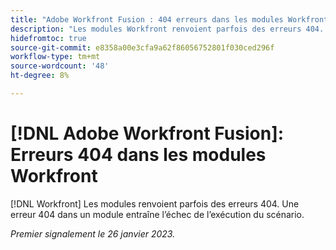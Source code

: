```yaml
---
title: "Adobe Workfront Fusion : 404 erreurs dans les modules Workfront"
description: "Les modules Workfront renvoient parfois des erreurs 404. Une erreur 404 dans un module entraîne l’échec de l’exécution du scénario."
hidefromtoc: true
source-git-commit: e8358a00e3cfa9a62f86056752801f030ced296f
workflow-type: tm+mt
source-wordcount: '48'
ht-degree: 8%

---
```



# [!DNL Adobe Workfront Fusion]: Erreurs 404 dans les modules Workfront

[!DNL Workfront] Les modules renvoient parfois des erreurs 404. Une erreur 404 dans un module entraîne l’échec de l’exécution du scénario.

_Premier signalement le 26 janvier 2023._

